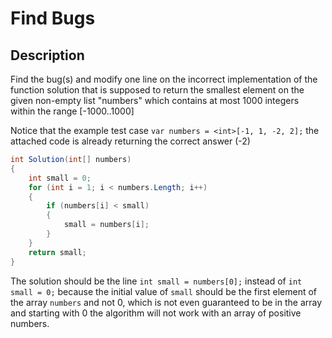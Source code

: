 # Find Bugs

## Description

Find the bug(s) and modify one line on the incorrect implementation of the function solution that is supposed to return the smallest element on the given non-empty list "numbers" which contains at most 1000 integers within the range [-1000..1000]

Notice that the example test case `var numbers = <int>[-1, 1, -2, 2];`  the attached code is already returning the correct answer (-2)

```c#
int Solution(int[] numbers)
{
    int small = 0;
    for (int i = 1; i < numbers.Length; i++)
    {
        if (numbers[i] < small)
        {
            small = numbers[i];
        }                
    }
    return small;
}
```

The solution should be the line `int small = numbers[0];` instead of `int small = 0;` because the initial value of `small` should be the first element of the array `numbers` and not 0, which is not even guaranteed to be in the array and starting with 0 the algorithm will not work with an array of positive numbers.
